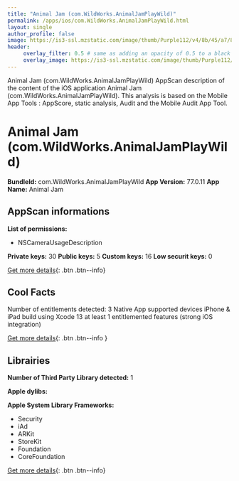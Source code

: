 ```yaml
---
title: "Animal Jam (com.WildWorks.AnimalJamPlayWild)"
permalink: /apps/ios/com.WildWorks.AnimalJamPlayWild.html
layout: single
author_profile: false
image: https://is3-ssl.mzstatic.com/image/thumb/Purple112/v4/8b/45/a7/8b45a7db-5392-a001-b212-6fcf54902467/AppIcon-0-0-1x_U007emarketing-0-0-0-7-0-0-sRGB-0-0-0-GLES2_U002c0-512MB-85-220-0-0.png/512x512bb.jpg
header: 
     overlay_filter: 0.5 # same as adding an opacity of 0.5 to a black background
     overlay_image: https://is3-ssl.mzstatic.com/image/thumb/Purple112/v4/8b/45/a7/8b45a7db-5392-a001-b212-6fcf54902467/AppIcon-0-0-1x_U007emarketing-0-0-0-7-0-0-sRGB-0-0-0-GLES2_U002c0-512MB-85-220-0-0.png/512x512bb.jpg
---
```

Animal Jam (com.WildWorks.AnimalJamPlayWild) AppScan description of the content of the iOS application Animal Jam (com.WildWorks.AnimalJamPlayWild). This analysis is based on the Mobile App Tools : AppScore, static analysis, Audit and the Mobile Audit App Tool.

# Animal Jam (com.WildWorks.AnimalJamPlayWild)

**BundleId:** com.WildWorks.AnimalJamPlayWild
**App Version:** 77.0.11
**App Name:** Animal Jam


## AppScan informations 

**List of permissions:** 
- NSCameraUsageDescription
  
  
**Private keys:** 30
**Public keys:** 5
**Custom keys:** 16
**Low securit keys:** 0
  
[Get more details](/pricing.html){: .btn .btn--info}

## Cool Facts

Number of entitlements detected: 3
Native App
supported devices iPhone & iPad
build using Xcode 13
at least 1 entitlemented features (strong iOS integration)
  
[Get more details](/pricing.html){: .btn .btn--info }

## Librairies 
**Number of Third Party Library detected:** 1


**Apple dylibs:**


**Apple System Library Frameworks:**
- Security
- iAd
- ARKit
- StoreKit
- Foundation
- CoreFoundation


  
[Get more details](/pricing.html){: .btn .btn--info}

